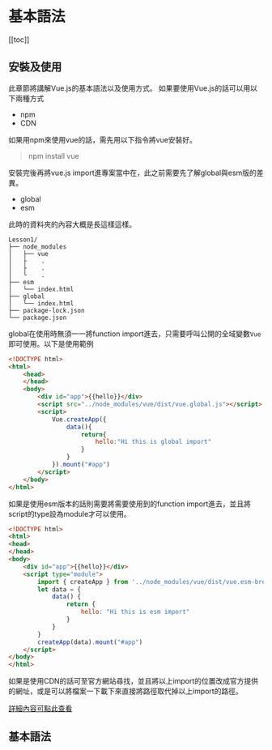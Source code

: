 # 基本語法

[[toc]]

## 安裝及使用

此章節將講解Vue.js的基本語法以及使用方式。
如果要使用Vue.js的話可以用以下兩種方式
- npm
- CDN


如果用npm來使用vue的話，需先用以下指令將vue安裝好。
>npm install vue

安裝完後再將vue.js import進專案當中在，此之前需要先了解global與esm版的差異。
- global
- esm

此時的資料夾的內容大概是長這樣這樣。
```
Lesson1/
├── node_modules
│   ├── vue
│   ├    .
│   ├    .
│   └    .
├── esm
│   └── index.html
├── global
│   └── index.html
├── package-lock.json
└── package.json
```

global在使用時無須一一將function import進去，只需要呼叫公開的全域變數`Vue`即可使用。以下是使用範例
```html
<!DOCTYPE html>
<html>
    <head>
    </head>
    <body>
        <div id="app">{{hello}}</div>
        <script src="../node_modules/vue/dist/vue.global.js"></script>
        <script>
            Vue.createApp({
                data(){
                    return{
                        hello:"Hi this is global import"
                    }
                }
            }).mount("#app")
        </script>
    </body>
</html>
```

如果是使用esm版本的話則需要將需要使用到的function import進去，並且將script的type設為module才可以使用。
```html
<!DOCTYPE html>
<html>
<head>
</head>
<body>
    <div id="app">{{hello}}</div>
    <script type="module">
        import { createApp } from '../node_modules/vue/dist/vue.esm-browser.js';
        let data = {
            data() {
                return {
                    hello: "Hi this is esm import"
                }
            }
        }
        createApp(data).mount("#app")
    </script>
</body>
</html>
```
如果是使用CDN的話可至官方網站尋找，並且將以上import的位置改成官方提供的網址，或是可以將檔案一下載下來直接將路徑取代掉以上import的路徑。

[詳細內容可點此查看](https://github.com/nptu-cnc/tutorial/tree/main/Vue/Lesson1/)
## 基本語法
